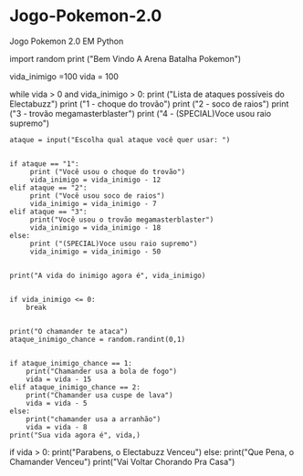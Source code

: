# Jogo-Pokemon-2.0
Jogo Pokemon 2.0 EM Python


import random
print ("Bem Vindo A Arena Batalha Pokemon")


vida_inimigo =100
vida = 100


while  vida > 0  and vida_inimigo > 0:
    print ("Lista de ataques possíveis do Electabuzz")
    print ("1 - choque do trovão")
    print ("2 - soco de raios")
    print ("3 - trovão megamasterblaster")
    print ("4 - (SPECIAL)Voce usou raio supremo")


    ataque = input("Escolha qual ataque você quer usar: ")


    if ataque == "1":
         print ("Você usou o choque do trovão")
         vida_inimigo = vida_inimigo - 12
    elif ataque == "2":
         print ("Você usou soco de raios")
         vida_inimigo = vida_inimigo - 7
    elif ataque == "3":
         print("Você usou o trovão megamasterblaster")
         vida_inimigo = vida_inimigo - 18
    else:
         print ("(SPECIAL)Voce usou raio supremo")
         vida_inimigo = vida_inimigo - 50


    print("A vida do inimigo agora é", vida_inimigo)


    if vida_inimigo <= 0:
        break


    print("O chamander te ataca")
    ataque_inimigo_chance = random.randint(0,1)


    if ataque_inimigo_chance == 1:
        print("Chamander usa a bola de fogo")
        vida = vida - 15
    elif ataque_inimigo_chance == 2:
        print("Chamander usa cuspe de lava")
        vida = vida - 5
    else:
        print("chamander usa a arranhão")
        vida = vida - 8
    print("Sua vida agora é", vida,)


if vida > 0:
    print("Parabens, o Electabuzz Venceu")
else:
    print("Que Pena, o Chamander Venceu")
    print("Vai Voltar Chorando Pra Casa")
